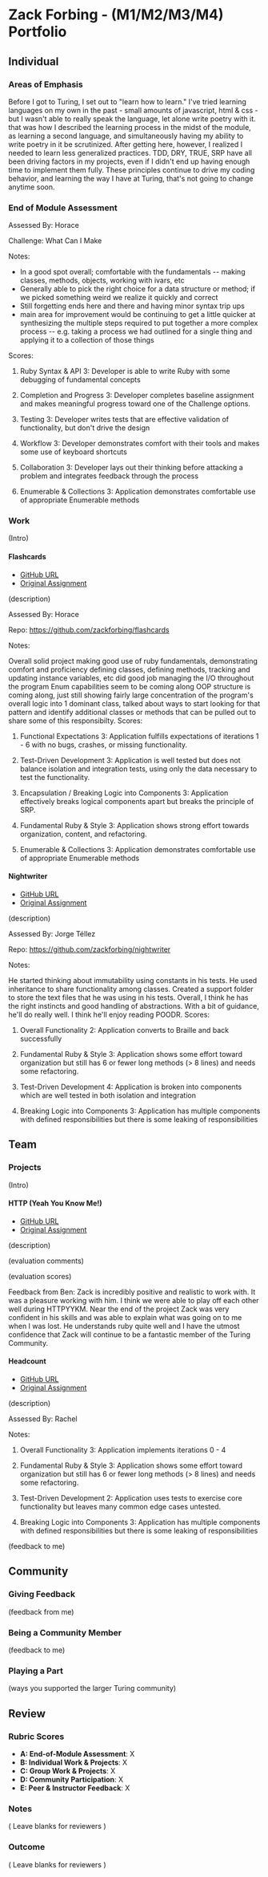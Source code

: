 # Zack Forbing - (M1/M2/M3/M4) Portfolio

## Individual

### Areas of Emphasis

Before I got to Turing, I set out to "learn how to learn." I've tried learning languages on my own in the past - small amounts of javascript, html & css - but I wasn't able to really speak the language, let alone write poetry with it. that was how I described the learning process in the midst of the module, as learning a second language, and simultaneously having my ability to write poetry in it be scrutinized.
After getting here, however, I realized I needed to learn less generalized practices. TDD, DRY, TRUE, SRP have all been driving factors in my projects, even if I didn't end up having enough time to implement them fully. These principles continue to drive my coding behavior, and learning the way I have at Turing, that's not going to change anytime soon.

### End of Module Assessment

Assessed By: Horace

Challenge: What Can I Make

Notes:

* In a good spot overall; comfortable with the fundamentals -- making classes, methods, objects,
working with ivars, etc
* Generally able to pick the right choice for a data structure or method; if we picked something weird
we realize it quickly and correct
* Still forgetting ends here and there and having minor syntax trip ups
* main area for improvement would be continuing to get a little quicker at synthesizing the multiple steps
required to put together a more complex process -- e.g. taking a process we had outlined for a single thing
and applying it to a collection of those things

Scores:

1. Ruby Syntax & API
  3: Developer is able to write Ruby with some debugging of fundamental concepts

2. Completion and Progress
  3: Developer completes baseline assignment and makes meaningful progress toward one of the Challenge options.

3. Testing
  3: Developer writes tests that are effective validation of functionality, but don't drive the design

4. Workflow
  3: Developer demonstrates comfort with their tools and makes some use of keyboard shortcuts

5. Collaboration
  3: Developer lays out their thinking before attacking a problem and integrates feedback through the process

6. Enumerable & Collections
  3: Application demonstrates comfortable use of appropriate Enumerable methods

### Work

(Intro)

#### Flashcards

* [GitHub URL](https://github.com/zackforbing/flashcards)
* [Original Assignment](https://github.com/turingschool/curriculum/blob/master/source/projects/flashcards.markdown)

(description)

Assessed By: Horace

Repo: https://github.com/zackforbing/flashcards

Notes:

Overall solid project making good use of ruby fundamentals, demonstrating comfort and proficiency defining classes, defining methods, tracking and updating instance variables, etc
did good job managing the I/O throughout the program
Enum capabilities seem to be coming along
OOP structure is coming along, just still showing fairly large concentration of the program's overall logic into 1 dominant class, talked about ways to start looking for that pattern and identify additional classes or methods that can be pulled out to share some of this responsibilty.
Scores:

1. Functional Expectations
  3: Application fulfills expectations of iterations 1 - 6 with no bugs, crashes, or missing functionality.

2. Test-Driven Development
  3: Application is well tested but does not balance isolation and integration tests, using only the data necessary to test the functionality.

3. Encapsulation / Breaking Logic into Components
  3: Application effectively breaks logical components apart but breaks the principle of SRP.

4. Fundamental Ruby & Style
  3: Application shows strong effort towards organization, content, and refactoring.

5. Enumerable & Collections
  3: Application demonstrates comfortable use of appropriate Enumerable methods

#### Nightwriter

* [GitHub URL](https://github.com/zackforbing/nightwriter)
* [Original Assignment](https://github.com/turingschool/curriculum/blob/master/source/projects/night_writer.markdown)

(description)

Assessed By: Jorge Téllez

Repo: https://github.com/zackforbing/nightwriter

Notes:

He started thinking about immutability using constants in his tests.
He used inheritance to share functionality among classes.
Created a support folder to store the text files that he was using in his tests.
Overall, I think he has the right instincts and good handling of abstractions. With a bit of guidance, he'll do really well. I think he'll enjoy reading POODR.
Scores:

1. Overall Functionality
  2: Application converts to Braille and back successfully

2. Fundamental Ruby & Style
  3: Application shows some effort toward organization but still has 6 or fewer long methods (> 8 lines) and needs some refactoring.

3. Test-Driven Development
  4: Application is broken into components which are well tested in both isolation and integration

4. Breaking Logic into Components
  3: Application has multiple components with defined responsibilities but there is some leaking of responsibilities

## Team

### Projects

(Intro)

#### HTTP (Yeah You Know Me!)

* [GitHub URL](https://github.com/bfpepper/HTTP)
* [Original Assignment](https://github.com/turingschool/curriculum/blob/master/source/projects/http_yeah_you_know_me.markdown)

(description)

(evaluation comments)

(evaluation scores)

Feedback from Ben:
Zack is incredibly positive and realistic to work with. It was a pleasure working with him.  I think we were able to play off each other well during HTTPYYKM.  Near the end of the project Zack was very confident in his skills and was able to explain what was going on to me when I was lost. He understands ruby quite well and I have the utmost confidence that Zack will continue to be a fantastic member of the Turing Community.

#### Headcount

* [GitHub URL](https://github.com/twhitinger/headcount)
* [Original Assignment](https://github.com/turingschool/curriculum/blob/master/source/projects/headcount.markdown)

(description)

Assessed By: Rachel

Notes:

1. Overall Functionality
  3: Application implements iterations 0 - 4

2. Fundamental Ruby & Style
  3: Application shows some effort toward organization but still has 6 or fewer long methods (> 8 lines) and needs some refactoring.

3. Test-Driven Development
  2: Application uses tests to exercise core functionality but leaves many common edge cases untested.

4. Breaking Logic into Components
  3: Application has multiple components with defined responsibilities but there is some leaking of responsibilities

(feedback to me)

## Community

### Giving Feedback

(feedback from me)

### Being a Community Member

(feedback to me)

### Playing a Part

(ways you supported the larger Turing community)

## Review

### Rubric Scores

* **A: End-of-Module Assessment**: X
* **B: Individual Work & Projects**: X
* **C: Group Work & Projects**: X
* **D: Community Participation**: X
* **E: Peer & Instructor Feedback**: X

### Notes

( Leave blanks for reviewers )

### Outcome

( Leave blanks for reviewers )
